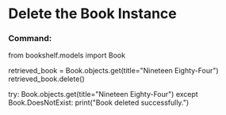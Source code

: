 # Delete the Book Instance

### Command:

from bookshelf.models import Book

retrieved_book = Book.objects.get(title="Nineteen Eighty-Four")
retrieved_book.delete()

try:
    Book.objects.get(title="Nineteen Eighty-Four")
except Book.DoesNotExist:
    print("Book deleted successfully.")
